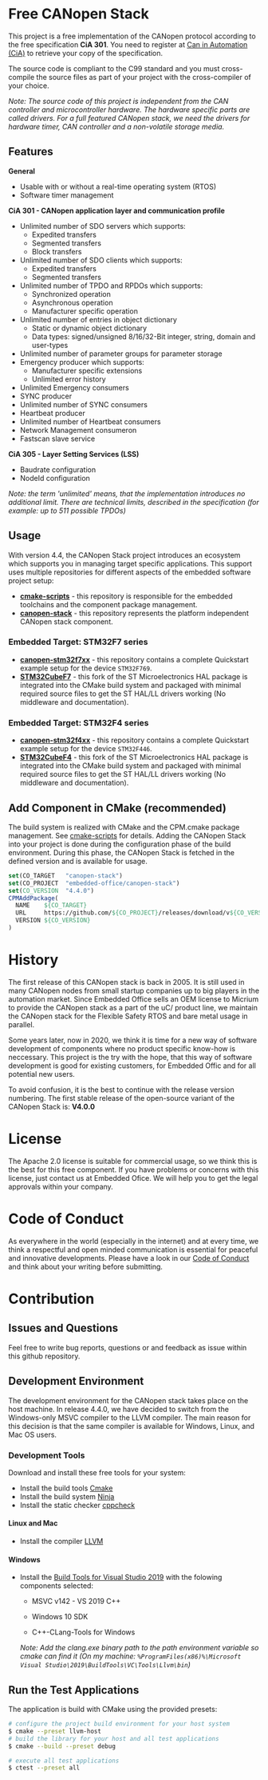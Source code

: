 
# Free CANopen Stack

This project is a free implementation of the CANopen protocol according to the free specification **CiA 301**. You need to register at [Can in Automation (CiA)](https://www.can-cia.org/) to retrieve your copy of the specification.

The source code is compliant to the C99 standard and you must cross-compile the source files as part of your project with the cross-compiler of your choice.

*Note: The source code of this project is independent from the CAN controller and microcontroller hardware. The hardware specific parts are called drivers. For a full featured CANopen stack, we need the drivers for hardware timer, CAN controller and a non-volatile storage media.*

## Features

**General**

- Usable with or without a real-time operating system (RTOS)
- Software timer management

**CiA 301 - CANopen application layer and communication profile**

- Unlimited number of SDO servers which supports:
  - Expedited transfers
  - Segmented transfers
  - Block transfers
- Unlimited number of SDO clients which supports:
  - Expedited transfers
  - Segmented transfers
- Unlimited number of TPDO and RPDOs which supports:
  - Synchronized operation
  - Asynchronous operation
  - Manufacturer specific operation
- Unlimited number of entries in object dictionary
  - Static or dynamic object dictionary
  - Data types: signed/unsigned 8/16/32-Bit integer, string, domain and user-types
- Unlimited number of parameter groups for parameter storage
- Emergency producer which supports:
  - Manufacturer specific extensions
  - Unlimited error history
- Unlimited Emergency consumers
- SYNC producer
- Unlimited number of SYNC consumers
- Heartbeat producer
- Unlimited number of Heartbeat consumers
- Network Management consumeron
- Fastscan slave service

**CiA 305 - Layer Setting Services (LSS)**

- Baudrate configuration
- NodeId configuration

*Note: the term 'unlimited' means, that the implementation introduces no additional limit. There are technical limits, described in the specification (for example: up to 511 possible TPDOs)*

## Usage

With version 4.4, the CANopen Stack project introduces an ecosystem which supports you in managing target specific applications. This support uses multiple repositories for different aspects of the embedded software project setup:

- **[cmake-scripts](https://github.com/embedded-office/cmake-scripts)** - this repository is responsible for the embedded toolchains and the component package management.
- **[canopen-stack](https://github.com/embedded-office/canopen-stack)** - this repository represents the platform independent CANopen stack component.

### Embedded Target: STM32F7 series

- **[canopen-stm32f7xx](https://github.com/embedded-office/canopen-stm32f7xx)** - this repository contains a complete Quickstart example setup for the device `STM32F769`.
- **[STM32CubeF7](https://github.com/embedded-office/STM32CubeF7)** - this fork of the ST Microelectronics HAL package is integrated into the CMake build system and packaged with minimal required source files to get the ST HAL/LL drivers working (No middleware and documentation).

### Embedded Target: STM32F4 series

- **[canopen-stm32f4xx](https://github.com/embedded-office/canopen-stm32f4xx)** - this repository contains a complete Quickstart example setup for the device `STM32F446`.
- **[STM32CubeF4](https://github.com/embedded-office/STM32CubeF4)** - this fork of the ST Microelectronics HAL package is integrated into the CMake build system and packaged with minimal required source files to get the ST HAL/LL drivers working (No middleware and documentation).

## Add Component in CMake (recommended)

The build system is realized with CMake and the CPM.cmake package management. See [cmake-scripts](https://github.com/embedded-office/cmake-scripts) for details. Adding the CANopen Stack into your project is done during the configuration phase of the build environment. During this phase, the CANopen Stack is fetched in the defined version and is available for usage.

```cmake
set(CO_TARGET   "canopen-stack")
set(CO_PROJECT  "embedded-office/canopen-stack")
set(CO_VERSION  "4.4.0")
CPMAddPackage(
  NAME    ${CO_TARGET}
  URL     https://github.com/${CO_PROJECT}/releases/download/v${CO_VERSION}/${CO_TARGET}-src.zip
  VERSION ${CO_VERSION}
)
```

# History

The first release of this CANopen stack is back in 2005. It is still used in many CANopen nodes from small startup companies up to big players in the automation market. Since Embedded Office sells an OEM license to Micrium to provide the CANopen stack as a part of the uC/ product line, we maintain the CANopen stack for the Flexible Safety RTOS and bare metal usage in parallel.

Some years later, now in 2020, we think it is time for a new way of software development of components where no product specific know-how is neccessary. This project is the try with the hope, that this way of software development is good for existing customers, for Embedded Offic and for all potential new users.

To avoid confusion, it is the best to continue with the release version numbering. The first stable release of the open-source variant of the CANopen Stack is: **V4.0.0**

# License

The Apache 2.0 license is suitable for commercial usage, so we think this is the best for this free component. If you have problems or concerns with this license, just contact us at Embedded Ofice. We will help you to get the legal approvals within your company.

# Code of Conduct

As everywhere in the world (especially in the internet) and at every time, we think a respectful and open minded communication is essential for peaceful and innovative developments. Please have a look in our [Code of Conduct](.github/CODE_OF_CONDUCT.md) and think about your writing before submitting.

# Contribution

## Issues and Questions

Feel free to write bug reports, questions or and feedback as issue within this github repository.

## Development Environment

The development environment for the CANopen stack takes place on the host machine. In release 4.4.0, we have decided to switch from the Windows-only MSVC compiler to the LLVM compiler. The main reason for this decision is that the same compiler is available for Windows, Linux, and Mac OS users.

### Development Tools

Download and install these free tools for your system:

- Install the build tools [Cmake](https://cmake.org/)
- Install the build system [Ninja](https://ninja-build.org/)
- Install the static checker [cppcheck](http://cppcheck.net/)

#### Linux and Mac

- Install the compiler [LLVM](https://clang.llvm.org/)

#### Windows

- Install the [Build Tools for Visual Studio 2019](https://my.visualstudio.com/Downloads?q=Build%20Tools%20for%20Visual%20Studio%202019) with the folowing components selected:

  - MSVC v142 - VS 2019 C++

  - Windows 10 SDK

  - C++-CLang-Tools for Windows

  *Note: Add the clang.exe binary path to the path environment variable so cmake can find it (On my machine: `%ProgramFiles(x86)%\Microsoft Visual Studio\2019\BuildTools\VC\Tools\Llvm\bin`)*

## Run the Test Applications

The application is build with CMake using the provided presets:

```bash
# configure the project build environment for your host system
$ cmake --preset llvm-host
# build the library for your host and all test applications
$ cmake --build --preset debug

# execute all test applications
$ ctest --preset all
```
